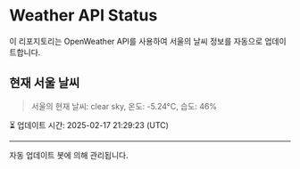 
# Weather API Status

이 리포지토리는 OpenWeather API를 사용하여 서울의 날씨 정보를 자동으로 업데이트합니다.

## 현재 서울 날씨
> 서울의 현재 날씨: clear sky, 온도: -5.24°C, 습도: 46%

⏳ 업데이트 시간: 2025-02-17 21:29:23 (UTC)

---
자동 업데이트 봇에 의해 관리됩니다.
